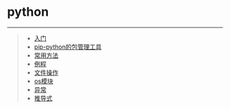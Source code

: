 # python
***
>* [入门](https://github.com/520171/note/blob/master/python/入门.md)
>* [pip-python的包管理工具](https://github.com/520171/note/blob/master/python/pip.md)
>* [常用方法](https://github.com/520171/note/blob/master/python/常用方法.md)
>* [例程](https://github.com/520171/note/blob/master/python/例程.md)
>* [文件操作](https://github.com/520171/note/blob/master/python/文件操作.md)
>* [os模块](https://github.com/520171/note/blob/master/python/os模块.md)
>* [异常](https://github.com/520171/note/blob/master/python/异常.md)
>* [推导式](https://github.com/520171/note/blob/master/python/推导式.md)
